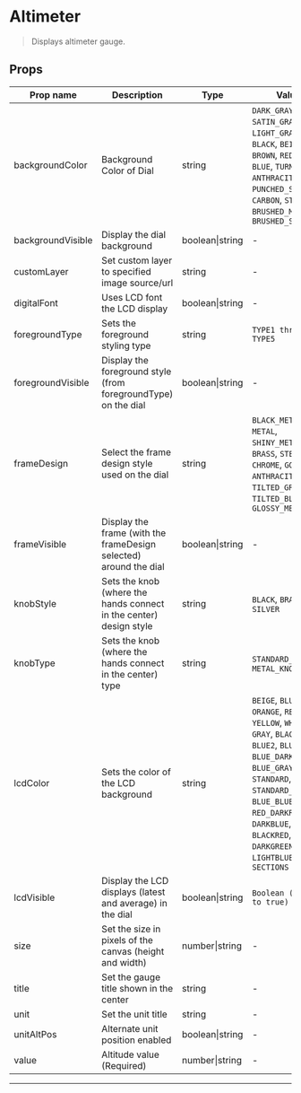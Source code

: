 # Altimeter

> Displays altimeter gauge.

## Props

| Prop name         | Description                                                        | Type            | Values                                                                                                                                                                                                                                                                      | Default         |
| ----------------- | ------------------------------------------------------------------ | --------------- | --------------------------------------------------------------------------------------------------------------------------------------------------------------------------------------------------------------------------------------------------------------------------- | --------------- |
| backgroundColor   | Background Color of Dial                                           | string          | `DARK_GRAY`, `SATIN_GRAY`, `LIGHT_GRAY`, `WHITE`, `BLACK`, `BEIGE`, `BROWN`, `RED`, `GREEN`, `BLUE`, `TURNED`, `ANTHRACITE`, `MUD`, `PUNCHED_SHEET`, `CARBON`, `STAINLESS`, `BRUSHED_METAL`, `BRUSHED_STAINLESS`                                                            | "DARK_GRAY"     |
| backgroundVisible | Display the dial background                                        | boolean\|string | -                                                                                                                                                                                                                                                                           | true            |
| customLayer       | Set custom layer to specified image source/url                     | string          | -                                                                                                                                                                                                                                                                           | undefined       |
| digitalFont       | Uses LCD font the LCD display                                      | boolean\|string | -                                                                                                                                                                                                                                                                           | false           |
| foregroundType    | Sets the foreground styling type                                   | string          | `TYPE1 through TYPE5`                                                                                                                                                                                                                                                       | "TYPE1"         |
| foregroundVisible | Display the foreground style (from foregroundType) on the dial     | boolean\|string | -                                                                                                                                                                                                                                                                           | true            |
| frameDesign       | Select the frame design style used on the dial                     | string          | `BLACK_METAL`, `METAL`, `SHINY_METAL`, `BRASS`, `STEEL`, `CHROME`, `GOLD`, `ANTHRACITE`, `TILTED_GRAY`, `TILTED_BLACK`, `GLOSSY_METAL`                                                                                                                                      | "METAL"         |
| frameVisible      | Display the frame (with the frameDesign selected) around the dial  | boolean\|string | -                                                                                                                                                                                                                                                                           | true            |
| knobStyle         | Sets the knob (where the hands connect in the center) design style | string          | `BLACK`, `BRASS`, `SILVER`                                                                                                                                                                                                                                                  | "SILVER"        |
| knobType          | Sets the knob (where the hands connect in the center) type         | string          | `STANDARD_KNOB`, `METAL_KNOB`                                                                                                                                                                                                                                               | "STANDARD_KNOB" |
| lcdColor          | Sets the color of the LCD background                               | string          | `BEIGE`, `BLUE`, `ORANGE`, `RED`, `YELLOW`, `WHITE`, `GRAY`, `BLACK`, `GREEN`, `BLUE2`, `BLUE_BLACK`, `BLUE_DARKBLUE`, `BLUE_GRAY`, `STANDARD`, `STANDARD_GREEN`, `BLUE_BLUE`, `RED_DARKRED`, `DARKBLUE`, `LILA`, `BLACKRED`, `DARKGREEN`, `AMBER`, `LIGHTBLUE`, `SECTIONS` | "STANDARD"      |
| lcdVisible        | Display the LCD displays (latest and average) in the dial          | boolean\|string | `Boolean (defaults to true)`                                                                                                                                                                                                                                                | true            |
| size              | Set the size in pixels of the canvas (height and width)            | number\|string  | -                                                                                                                                                                                                                                                                           | undefined       |
| title             | Set the gauge title shown in the center                            | string          | -                                                                                                                                                                                                                                                                           | undefined       |
| unit              | Set the unit title                                                 | string          | -                                                                                                                                                                                                                                                                           | undefined       |
| unitAltPos        | Alternate unit position enabled                                    | boolean\|string | -                                                                                                                                                                                                                                                                           | false           |
| value             | Altitude value (Required)                                          | number\|string  | -                                                                                                                                                                                                                                                                           |                 |

---
